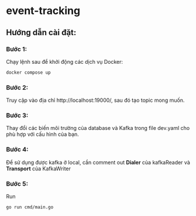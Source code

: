# event-tracking

## Hướng dẫn cài đặt:

### Bước 1: 
Chạy lệnh sau để khởi động các dịch vụ Docker:

```bash
docker compose up
```

### Bước 2: 
Truy cập vào địa chỉ http://localhost:19000/, sau đó tạo topic mong muốn.

### Bước 3: 
Thay đổi các biến môi trường của database và Kafka trong file dev.yaml cho phù hợp với cấu hình của bạn.

### Bước 4:
Để sử dụng được kafka ở local, cần comment out **Dialer** của kafkaReader và **Transport**  của KafkaWriter

### Bước 5: 
Run 

```bash
go run cmd/main.go
```

